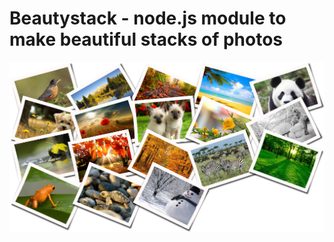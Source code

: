 Beautystack - node.js module to make beautiful stacks of photos
==============

![](https://raw.githubusercontent.com/bagdonas/beautystack/master/docs/images/example1.jpg)
